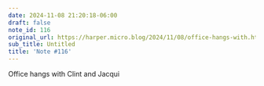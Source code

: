 ```yaml
---
date: 2024-11-08 21:20:18-06:00
draft: false
note_id: 116
original_url: https://harper.micro.blog/2024/11/08/office-hangs-with.html
sub_title: Untitled
title: 'Note #116'
---
```


Office hangs with Clint and Jacqui